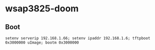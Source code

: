 # wsap3825-doom

## Boot

```
setenv serverip 192.168.1.66; setenv ipaddr 192.168.1.6; tftpboot 0x3000000 uImage; bootm 0x3000000
```

